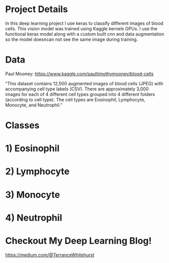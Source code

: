 # Project Details
In this deep learning project I use keras to classify different images of blood cells. This vision model was trained using Kaggle kernels GPUs. I use the functional keras model along with a custom built cnn and data augmentation so the model doesncan not see the same image during training. 

# Data
Paul Mooney: https://www.kaggle.com/paultimothymooney/blood-cells

"This dataset contains 12,500 augmented images of blood cells (JPEG) with accompanying cell type labels (CSV). There are approximately 3,000 images for each of 4 different cell types grouped into 4 different folders (according to cell type). The cell types are Eosinophil, Lymphocyte, Monocyte, and Neutrophil."

# Classes

# 1) Eosinophil

# 2) Lymphocyte

# 3) Monocyte

# 4) Neutrophil

# Checkout My Deep Learning Blog!
https://medium.com/@TerranceWhitehurst
